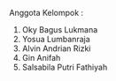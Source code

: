 Anggota Kelompok : 
1. Oky Bagus Lukmana
2. Yosua Lumbanraja
3. Alvin Andrian Rizki
4. Gin Anifah
5. Salsabila Putri Fathiyah
